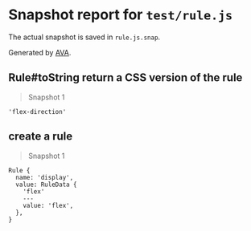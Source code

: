 # Snapshot report for `test/rule.js`

The actual snapshot is saved in `rule.js.snap`.

Generated by [AVA](https://ava.li).

## Rule#toString return a CSS version of the rule

> Snapshot 1

    'flex-direction'

## create a rule

> Snapshot 1

    Rule {
      name: 'display',
      value: RuleData {
        'flex'
        ---
        value: 'flex',
      },
    }
